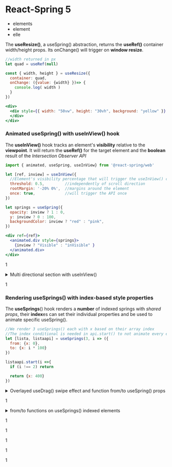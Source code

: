 # React-Spring 5

* elements
* element
* elle

The **useResize()**, a useSpring() abstraction, returns the **useRef()** container width/height props.     Its onChange() will trigger on **window resize**.

```jsx
//width returned in px
let quad = useRef(null)

const { width, height } = useResize({
  container: quad,
  onChange: ({value: {width} })=> {
    console.log( width )
  }
})

<div>
  <div style={{ width: "50vw", height: "30vh", background: "yellow" }} ref={quad}>
  </div>
</div>
```



### Animated useSpring() with useInView() hook&#x20;

The **useInView()** hook tracks an element's **visibility** relative to the **viewpoint**.                                      It will return the **useRef()** for the target element and the **boolean** result of the _Intersection Observer API_

```jsx
import { animated, useSpring, useInView} from '@react-spring/web'

let [ref, inview] = useInView({
  //Element's visibility percentage that will trigger the useInView() callback
  threshold: 0.5,         //independently of scroll direction
  rootMargin: '-20% 0%',  //margins around the element
  once: true,             //will trigger the API once
})

let springs = useSpring({
  opacity: inview ? 1 : 0,
  y: inview ? 0 : 100,
  backgroundColor: inview ? "red" : "pink",
})

<div ref={ref}>
  <animated.div style={springs}>
    {inview ? "Visible" : "inVisible" }
  </animated.div>
</div>

```

1

<details>

<summary>Multi directional section with useInView()</summary>

When having **multiple** useInView() elements keep the **threshold below 0.5**, to _not overlay_ and _repeat_ the _useSpring()._

```jsx
//We can add a delay to the useInView
//Instead of absolute/width animation we used margin/opacity
let [primo, visto1] = useInView({
  delay: 500,
  threshold: 0.2
})
let seePrimo = useSpring({
  opacity: visto1 ? 1 : 0,
  marginLeft: visto1 ? 0 : 500,
})

let [secon, visto2] = useInView({
  delay: 500,
  threshold: 0.2
})
let seeSeco = useSpring({
  opacity: visto2 ? 1 : 0,
  marginRight: visto2 ? 0 : 500,
})

let [tri, visto3] = useInView({
  delay: 500
})
let seeTri = useSpring({
  opacity: visto3 ? 1 : 0,
  marginTop: visto3 ? 0 : 200,
})

<div>
  <animated.div ref={primo} className="bg-warning" 
    style={{ height: "100vh", ...seePrimo }}>
  </animated.div>

  <animated.div ref={secon} className="bg-primary" 
    style={{height: "100vh" , ...seeSeco }}>
  </animated.div>

  <animated.div ref={tri} className="bg-danger" 
    style={{width: "100%", ...seeTri}}>
    <div style={{height: "100vh"}}></div>
  </animated.div>
</div>
```

</details>

1

### Rendering useSprings() with index-based style properties

The **useSprings**() hook renders a **number** of indexed springs with _shared props_, their **index**es can set their individual properties and be used to animate specific useSpring().

```jsx
//We render 3 useSprings() each with x based on their array index
//The index conditional is needed in api.start() to not animate every element
let [lista, listaapi] = useSprings(3, i => ({
  from: {x: 0},
  to: {x: i * 100}
})

listaapi.start(i =>{
  if (i !== 2) return

  return {x: 400}
})
```

<details>

<summary>Overlayed useDrag() swipe effect and function from/to useSpring() props</summary>

We use the useSprings() **index** as **arguments** for the **from/to functions**.

The starting animation is a translateY(-1000), we distance (4px) and rotate each card, and the **delay** adds the _stack effect_.

```jsx
import { animated, useSprings, to as interpolate} from '@react-spring/web'
import { useDrag } from '@use-gesture/react'

const cards = [
  'https://RWS_Tarot_08_Strength.jpg',
  'https://RWS_Tarot_16_Tower.jpg',
  'https://RWS_Tarot_07_Chariot.jpg',
  'https://RWS_Tarot_06_Lovers.jpg',
  'https://RWS_Tarot_02_High_Priestess.jpg',
  'https://RWS_Tarot_01_Magician.jpg',
]

const from = (_i) => ({ x: 0, rot: 0, scale: 1.5, y: -1000 })

const to = (i) => ({
  x: 0,
  y: i * -4,
  scale: 1,
  rot: -10 + Math.random() * 20,
})

const [props, api] = useSprings(cards.length, i => ({
  from: from(i),
  to: to(i),
  config: { duration: 2000 },
  delay: i * 100,
})) 

//We can add perspective(1500px) rotateX(30deg) for 3D effect
const trans = (r, s) =>
  `rotateY(${r / 10}deg) rotateZ(${r}deg) scale(${s})`
```

We create a useState() **set** to store the _swiped cards_ (like an array but with no repeated elements and has() method)

We **useDrag**() the current passed **arg**ument **index** element, on **mx** only movement, we **add()** it to the **set** if it exceeds the _minimal velocity_ after it _stops being dragged_.

We api.start() only the useDrag() index useSpring(), onDrag() its **scale** gets bigger, its position and **rot**ation depend on the mx drag distance if it's in the **set()** then we **swipe** it out of viewpoint.

When drag is finished and all cards are **set()** we **clean()** it and **api.start()** the last card keyframe (**to**)

```jsx
//on '@use-gesture/react' velocity is an array, sow e take [1]
//The config tension gets changed onDrag()
const [gone] = useState(() => new Set())

const bind = useDrag(({ args: [index], down, movement: [mx], velocity }) => {

  const trigger = velocity[1] > 0.15 
  const dir = mx < 0 ? -1 : 1 

  if (!down && trigger) gone.add(index) 

  api.start(i => {
    if (index !== i) return

    const isGone = gone.has(index)

    const x = isGone ? (200 + window.innerWidth) * dir : down ? mx : 0 
    const rot = mx / 100 + (isGone ? dir * 10 * velocity[1] : 0) 
    const scale = down ? 1.1 : 1 

    return {
      x, rot, scale,
      config: { friction: 150, tension: down ? 800 : isGone ? 200 : 500 },
    }
  })

  if (!down && gone.size === cards.length)
    setTimeout(() => {
      gone.clear()
      api.start(i => to(i))
    }, 600)
})
```

We loop **useSprings**() into 2 components, with its **index** in the **useDrag**() as **arg**ument.                                                                                                                                                                 A **relative** container for the overlayed _absolute cards_, with **overflow** to not expand the width on swipe.

```jsx
//We use interpolate to set the useSpring() props in the trans function
//We need touchAction and axis for the useDrag()
import {to as interpolate} from '@react-spring/web'

<div className="d-block position-relative" 
     style={{width: "100%", height: "60vh", overflow: "hidden"}}>
     
  {props.map(({ x, y, rot, scale }, i) => (
    <animated.div className="deck1" key={i} style={{ x, y }}>

    <animated.div
      {...bind(i)}
      style={{
        transform: interpolate([rot, scale], trans),
        backgroundImage: `url(${cards[i]})`,
        touchAction: 'pan-x',
        axis: 'x'
      }}
    />
    </animated.div>
  ))}

</div>
```

We add a **custom** circle **cursor** to the absolute cards, and set the background properties.

```css
.deck1{
  position: absolute;
  width: 100%;
  height: 100%;
  display: flex;
  align-items: center;
  justify-content: center;
  touch-action: none;
}

.deck1 > div{
  cursor: url('
    https://uploads.codesandbox.io/uploads/user/b3e56831-8b98-4fee-b941-0e27f39883ab/Ad1_-cursor.png') 
    39 39, auto;

  background-color: white;
  background-size: auto 85%;
  background-repeat: no-repeat;
  background-position: center center;
  width: 45vh;
  height: 85vh;
  box-shadow: 0 12.5px 100px -10px rgba(50, 50, 73, 0.4);
}

```

</details>

1

<details>

<summary>from/to functions on useSprings() indexed elements</summary>

We use the **from/to functions** to render useSprings() props, the _starting point_ (deck) **from** is shared between the springs while the _endpoint_ **to** depends on the **index** position.

The _useState()_ **reverse** resets the cards to their _starting point_.

```jsx
//We reset x each 4th card to for the rows, on y we increase Y each 4
//we also randomize the ending rotation for each card
let carta = "https://i.pinimg.com/1dc1f9add0ea9e1580c8cee22b6ef39f.jpg";

let carte1 = [
  "https://static.tcgcollector.com/...jpg",
  "https://static.tcgcollector.com/...jpg",
  "https://static.tcgcollector.com/...jpg",
  "https://static.tcgcollector.com/...jpg",
  "https://static.tcgcollector.com/...jpg",
  "https://static.tcgcollector.com/...jpg",
]

let from = (i) => ({
  x: 30 + "vw",
  y: -50 + "vh",
  rot: 0,
  scale: 1.2,
  back: `url(${carta})`,
})

let to = (i) => ({
  x: (i % 4) * 20 + "vw",
  y: Math.floor(i / 4) * 30 + "vh",
  scale: 1,
  rot: -20 + Math.random() * 40,
  back: `url(${carta})`,
})

const trans = (r, s) => `rotateZ(${r}deg) scale(${s})`

let [reve, setReve] = useState(false)

const [mazzo, mazzoapi] = useSprings(carte1.length, i => ({
  from: from(i),
  to: to(i),
  config: {duration: 2000},
  delay: i * 1100,
  reverse: reve
}), [reve])

function cambio(){ setReve( (x)=> !x ) }

<button className="btn btn-primary p-2" onClick={cambio}>
  Re-Draw PKM cards
</button>
```

On **click**, we **reverse** animate the card's **rot**ate prop and **set()** its new _index_ **background** (set() quickly loads the new image instead of waiting for the duration)

We create the draw-from-top effect by **interpolating** the **z-index** prop at the very start of their animation.

```jsx
//We pass the useSprings() index to only animate the clicked card
//We can only use the ternary operator conditional inside the set() start()
//We also set() because its not possible to animate between 2 url() images.
function gira(i){
  mazzoapi.set(n => (
    n == i ?
      {
        back: (mazzo[i].back.animation.to == `url(${carta})`) ? 
        `url(${carte1[i]})` : `url(${carta})`
      }
    :
    null
  ))

  mazzoapi.start(n => (
    n == i ?
      {
        rot: mazzo[i].rot.animation.to * -1,
        config: {duration: 500}
      }
    : 
    null
  ))
}

<div className="d-flex justify-content-center align-items-center ">
  <div style={{marginTop: "60vh",width: "80%", height: "70vh" }}>

    {mazzo.map(({ x, y, rot, scale, back }, i) => (
      <>
      <animated.div
        onClick= {()=> gira(i)}
        className="deck2"
        style={{
          x, y,
          transform: interpolate([rot, scale], trans),
          backgroundImage: back,
          touchAction: 'pan-x',
          axis: 'x',
          zIndex: scale.to(val => val < 1.2 ? 1 : 0 )
        }}
      >
      </animated.div>
      </>
    ))}

  </div>
</div>
```

We translate(**vw**, **vh**) the cards but their width/height is fixed.

```css
//We set their background-image props
.deck2{
  position: absolute;
  width: 170px;
  height: 240px;
  display: flex;

  background-color: white;
  background-size: contain;
  background-repeat: no-repeat;
  background-position: center center;
}
```

</details>

1

1

1

1

1
